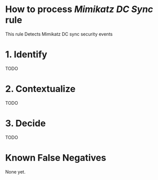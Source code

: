 # How to process *Mimikatz DC Sync* rule
This rule Detects Mimikatz DC sync security events

# 1. Identify
TODO

# 2. Contextualize
TODO

# 3. Decide
TODO

# Known False Negatives
None yet.
